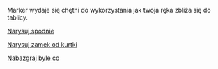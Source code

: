 Marker wydaje się chętni do wykorzystania jak twoja ręka zbliża się do tablicy.

[Narysuj spodnie](spodnie/spodnie.md)

[Narysuj zamek od kurtki](zamek/zamek.md)

[Nabazgraj byle co](bazgroly/bazgroly.md)
